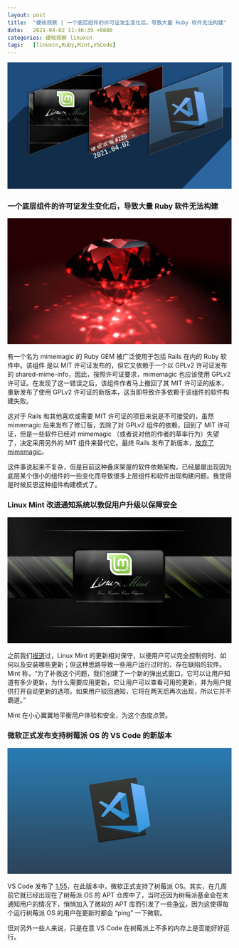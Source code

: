 ```yaml
---
layout: post
title:	"硬核观察 | 一个底层组件的许可证发生变化后，导致大量 Ruby 软件无法构建"
date:	2021-04-02 11:46:39 +0800 
categories:	硬核观察 linuxcn 
tags:	[linuxcn,Ruby,Mint,VSCode]
---
```



![](/Asserts/Images/album/202104/02/114516hwef0dd4tkdtxh46.jpg)


### 一个底层组件的许可证发生变化后，导致大量 Ruby 软件无法构建


![](/Asserts/Images/album/202104/02/114535nf40lw7if3w6f4g7.jpg)


有一个名为 mimemagic 的 Ruby GEM 被广泛使用于包括 Rails 在内的 Ruby 软件中。该组件 是以 MIT 许可证发布的，但它又依赖于一个以 GPLv2 许可证发布的 shared-mime-info，因此，按照许可证要求，mimemagic 也应该使用 GPLv2 许可证。在发现了这一错误之后，该组件作者马上撤回了其 MIT 许可证的版本，重新发布了使用 GPLv2 许可证的新版本，这当即导致许多依赖于该组件的软件构建失败。


这对于 Rails 和其他喜欢或需要 MIT 许可证的项目来说是不可接受的，虽然 mimemagic 后来发布了修订版，去除了对 GPLv2 组件的依赖，回到了 MIT 许可证，但是一些软件已经对 mimemagic （或者说对他的作者的草率行为）失望了，决定采用另外的 MIT 组件来替代它。最终 Rails 发布了新版本，[放弃了 mimemagic](https://weblog.rubyonrails.org/2021/3/26/marcel-upgrade-releases/)。


这件事说起来不复杂，但是目前这种叠床架屋的软件依赖架构，已经屡屡出现因为底层某个很小的组件的一些变化而导致很多上层组件和软件出现构建问题。我觉得是时候反思这种组件构建模式了。


### Linux Mint 改进通知系统以敦促用户升级以保障安全


![](/Asserts/Images/album/202104/02/114558a8u6uaa4zeuzn6ju.jpg)


之前我们[报道](/article-13166-1.html)过，Linux Mint 的更新相对保守，以便用户可以完全控制何时、如何以及安装哪些更新；但这种思路导致一些用户运行过时的、存在缺陷的软件。Mint 称，“为了补救这个问题，我们创建了一个新的弹出式窗口，它可以让用户知道有多少更新，为什么需要应用更新，它让用户可以查看可用的更新，并为用户提供打开自动更新的选项。如果用户驳回通知，它将在两天后再次出现，所以它并不霸道。”


Mint 在小心翼翼地平衡用户体验和安全，为这个态度点赞。


### 微软正式发布支持树莓派 OS 的 VS Code 的新版本


![](/Asserts/Images/album/202104/02/114612s3g420q4fq26bvb2.jpg)


VS Code 发布了 [1.55](https://code.visualstudio.com/updates/v1_55)，在此版本中，微软正式支持了树莓派 OS。其实，在几周前它就已经出现在了树莓派 OS 的 APT 仓库中了，当时还因为树莓派基金会在未通知用户的情况下，悄悄加入了微软的 APT 库而引发了一些[争议](/article-13095-1.html)，因为这使得每个运行树莓派 OS 的用户在更新时都会 “ping” 一下微软。


但对另外一些人来说，只是在意 VS Code 在树莓派上不多的内存上是否能好好运行。
